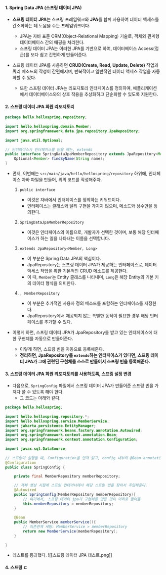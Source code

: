 
#### 1. Spring Data JPA (스프링 데이터 JPA)

- **스프링 데이터 JPA**는 스프링 프레임워크와 **JPA**를 함께 사용하여 데이터 액세스를 간소화하는 데 도움을 주는 프레임워크이다.
	- JPA는 자바 표준 ORM(Object-Relational Mapping) 기술로, 객체와 관계형 데이터베이스 간의 매핑을 처리한다.
	- 스프링 데이터 JPA는 이러한 JPA를 기반으로 하여, 데이터베이스 Access(접근)를 보다 쉽고 간편하게 만들어준다.

- 스프링 데이터 JPA를 사용하면 **CRUD(Create, Read, Update, Delete)** 작업과 쿼리 메소드의 작성이 간편해지며, 반복적이고 일반적인 데이터 액세스 작업을 자동화할 수 있다. 
	- 또한 스프링 데이터 JPA는 리포지토리 인터페이스를 정의하여, 애플리케이션에서 데이터베이스와의 상호 작용을 추상화하고 단순화할 수 있도록 지원한다.


#### 2. 스프링 데이터 JPA 회원 리포지토리

```java
package hello.hellospring.repository;  
  
import hello.hellospring.domain.Member;  
import org.springframework.data.jpa.repository.JpaRepository;  
  
import java.util.Optional;  
  
// 인터페이스가 인터페이스를 받을 때는, extends  
public interface SpringDataJpaMemberRepository extends JpaRepository<Member, Long>, MemberRepository {  
    Optional<Member> findByName(String name);  
}
```

- 먼저, 이번에는 `src/main/java/hello/hellospring/repository` 하위에, 인터페이스 자바 파일을 만들어, 위의 코드를 작성해주자.
	1. `public interface` 
		- 이것은 자바에서 인터페이스를 정의하는 키워드이다.
		- 인터페이스는 클래스와 달리 구현을 가지지 않으며, 메소드와 상수만을 정의한다.
	    
	2. `SpringDataJpaMemberRepository`
		- 이것은 인터페이스의 이름으로,  개발자가 선택한 것이며, 보통 해당 인터페이스가 하는 일을 나타내는 이름을 선택합니다.
	    
	3. `extends JpaRepository<Member, Long>`
		- 이 부분은 Spring Data JPA의 핵심이다.
		- JpaRepository는 스프링 데이터 JPA가 제공하는 인터페이스로, 데이터 액세스 작업을 위한 기본적인 CRUD 메소드를 제공한다.
		- 이 때, `Member`는 Entity 클래스를 나타내며, `Long`은 해당 Entity의 기본 키의 데이터 형식을 의미한다.
	    
	4. `, MemberRepository`
		- 이 부분은 추가적인 사용자 정의 메소드를 포함하는 인터페이스를 지정한다.
		- JpaRepository에서 제공되지 않는 특별한 동작이 필요한 경우 해당 인터페이스를 추가할 수 있다.

- 이렇게 하면, 스프링 데이터 JPA가 JpaRepository를 받고 있는 인터페이스에 대한 구현체를 자동으로 만들어준다.
	- 이렇게 하면, 스프링 빈을 자동으로 등록해준다.
	- **정리하면, JpaRepository를 `extends`하는 인터페이스가 있다면, 스프링 데이터 JPA가 그에 관련된 구현체를 스스로 만들어서 스프링 빈을 등록해준다.**


#### 3. 스프링 데이터 JPA 회원 리포지토리를 사용하도록, 스프링 설정 변경

- 다음으로, `SpringConfig` 파일에서 스프링 데이터 JPA가 만들어준 스프링 빈을 가져다 쓸 수 있도록 해야 한다.
	- 그 코드는 아래와 같다.

```java
package hello.hellospring;  
  
import hello.hellospring.repository.*;  
import hello.hellospring.service.MemberService;  
import jakarta.persistence.EntityManager;  
import org.springframework.beans.factory.annotation.Autowired;  
import org.springframework.context.annotation.Bean;  
import org.springframework.context.annotation.Configuration;  
  
import javax.sql.DataSource;  
  
// 스프링이 실행될 때, Configuration을 먼저 읽고, config 내부의 @Bean annotation으로 설정된 요소를 스프링이 스프링 컨테이너에 스프링 빈으로 등록한다.  
@Configuration  
public class SpringConfig {  
  
    private final MemberRepository memberRepository;  

	// 객체 생성 시점에 스프링 컨테이너에서 해당 스프링 빈을 찾아서 주입해준다.
    @Autowired  
    public SpringConfig(MemberRepository memberRepository){  
	    // 여기에서, 스프링 데이터 jpa가 구현체를 만든 것이 이리로 들어옴
        this.memberRepository = memberRepository;  
    }  
  
    @Bean  
    public MemberService memberService(){  
	    // 의존관계 세팅: MemberService > memberRepository
        return new MemberService(memberRepository);  
    }  
  
}
```

- 테스트를 통과했다.
![[스프링 데이터 JPA 테스트.png]]


#### 4. 스프링 ㄷ